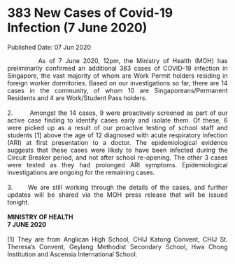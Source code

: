 <html>
    <meta http-equiv="Content-Type" content="text/html; charset=utf-8"/>
    <meta charset="utf-8"/>
    <title>383 New Cases of Covid-19 Infection (7 June 2020)</title>
    <body><h1>383 New Cases of Covid-19 Infection (7 June 2020)</h1>
    <p>Published Date: 07 Jun 2020</p> <p style="text-align: justify;">&nbsp; &nbsp; &nbsp; &nbsp; &nbsp;As of 7 June 2020, 12pm, the Ministry of Health (MOH) has preliminarily confirmed an additional 383 cases of COVID-19 infection in Singapore, the vast majority of whom are Work Permit holders residing in foreign worker dormitories. Based on our investigations so far, there are 14 cases in the community, of whom 10 are Singaporeans/Permanent Residents and 4 are Work/Student Pass holders.&nbsp;<br><br>2.&nbsp; &nbsp; &nbsp; &nbsp;Amongst the 14 cases, 9 were proactively screened as part of our active case finding to identify cases early and isolate them. Of these, 6 were picked up as a result of our proactive testing of school staff and students [1] above the age of 12 diagnosed with acute respiratory infection (ARI) at first presentation to a doctor. The epidemiological evidence suggests that these cases were likely to have been infected during the Circuit Breaker period, and not after school re-opening. The other 3 cases were tested as they had prolonged ARI symptoms. Epidemiological investigations are ongoing for the remaining cases.&nbsp;<br><br>3.&nbsp; &nbsp; &nbsp;We are still working through the details of the cases, and further updates will be shared via the MOH press release that will be issued tonight.&nbsp;<br><br><strong>MINISTRY OF HEALTH<br>7 JUNE 2020<br><br></strong>[1] They are from Anglican High School, CHIJ Katong Convent, CHIJ St. Theresa’s Convent, Geylang Methodist Secondary School, Hwa Chong Institution and Ascensia International School.</p></body>
</html>